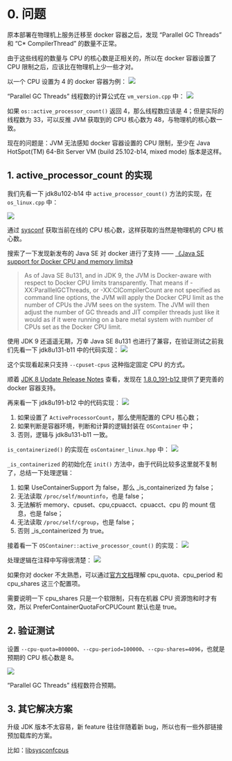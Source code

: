 # 0. 问题

原本部署在物理机上服务迁移至 docker 容器之后，发现 “Parallel GC Threads” 和 “C* CompilerThread” 的数量不正常。

由于这些线程的数量与 CPU 的核心数是正相关的，所以在 docker 容器设置了 CPU 限制之后，应该比在物理机上少一些才对。

以一个 CPU 设置为 4 的 docker 容器为例：
![](./assets/648322-bfc84f437a8d8b01.png)

“Parallel GC Threads” 线程数的计算公式在 `vm_version.cpp` 中：
![](./assets/648322-c5b7d980ad807519.png)

如果 `os::active_processor_count()` 返回 4，那么线程数应该是 4；但是实际的线程数为 33，可以反推 JVM 获取到的 CPU 核心数为 48，与物理机的核心数一致。

现在的问题是：JVM 无法感知 docker 容器设置的 CPU 限制，至少在 Java HotSpot(TM) 64-Bit Server VM (build 25.102-b14, mixed mode) 版本是这样。

## 1. active_processor_count 的实现

我们先看一下 jdk8u102-b14 中 `active_processor_count()` 方法的实现，在 `os_linux.cpp` 中：

![](./assets/648322-3d9844e26a5a0d2e.png)

通过 [sysconf](http://man7.org/linux/man-pages/man3/sysconf.3.html) 获取当前在线的 CPU 核心数，这样获取的当然是物理机的 CPU 核心数。

搜索了一下发现新发布的 Java SE 对 docker 进行了支持 —— [《Java SE support for Docker CPU and memory limits》](https://blogs.oracle.com/java-platform-group/java-se-support-for-docker-cpu-and-memory-limits)

> As of Java SE 8u131, and in JDK 9, the JVM is Docker-aware with respect to Docker CPU limits transparently. That means if -XX:ParalllelGCThreads, or -XX:CICompilerCount are not specified as command line options, the JVM will apply the Docker CPU limit as the number of CPUs the JVM sees on the system. The JVM will then adjust the number of GC threads and JIT compiler threads just like it would as if it were running on a bare metal system with number of CPUs set as the Docker CPU limit.

使用 JDK 9 还遥遥无期，万幸 Java SE 8u131 也进行了兼容，在验证测试之前我们先看一下 jdk8u131-b11 中的代码实现：
![](./assets/648322-525766dbe6f331a9.png)

这个实现看起来只支持 `--cpuset-cpus` 这种指定固定 CPU 的方式。

顺着  [JDK 8 Update Release Notes](https://www.oracle.com/technetwork/java/javase/8u-relnotes-2225394.html) 查看，发现在 [1.8.0_191-b12 ](https://www.oracle.com/technetwork/java/javase/8u191-relnotes-5032181.html#JDK-8146115) 提供了更完善的 docker 容器支持。

再来看一下 jdk8u191-b12 中的代码实现：
![](./assets/648322-bbc004e5a7771c5d.png)

1. 如果设置了 `ActiveProcessorCount`，那么使用配置的 CPU 核心数；
2. 如果判断是容器环境，判断和计算的逻辑封装在 `OSContainer` 中；
3. 否则，逻辑与 jdk8u131-b11 一致。

`is_containerized()` 的实现在 `osContainer_linux.hpp` 中：
![](./assets/648322-69e3a75f308933c3.png)

`_is_containerized` 的初始化在 `init()` 方法中，由于代码比较多这里就不复制了，总结一下处理逻辑：
1. 如果 UseContainerSupport 为 false，那么 _is_containerized 为 false；
2. 无法读取 `/proc/self/mountinfo`，也是 false；
3. 无法解析 memory、cpuset、cpu,cpuacct、cpuacct、cpu 的 mount 信息，也是 false；
4. 无法读取 `/proc/self/cgroup`，也是 false；
5. 否则 _is_containerized 为 true。

接着看一下 `OSContainer::active_processor_count()` 的实现：
![](./assets/648322-c2fadf7314556ccb.png)

处理逻辑在注释中写得很清楚：
![](./assets/648322-afbc3fabfa0c3398.png)

如果你对 docker 不太熟悉，可以通过[官方文档](https://docs.docker.com/config/containers/resource_constraints/#cpu)理解 cpu_quota、cpu_period 和 cpu_shares 这三个配置项。

需要说明一下 cpu_shares 只是一个软限制，只有在机器 CPU 资源饱和时才有效，所以 PreferContainerQuotaForCPUCount 默认也是 true。

## 2. 验证测试

设置 `--cpu-quota=800000`、`--cpu-period=100000`、`--cpu-shares=4096`，也就是预期的 CPU 核心数是 8。

![](./assets/648322-6aa3c9ff3f194223.png)

“Parallel GC Threads” 线程数符合预期。

## 3. 其它解决方案

升级 JDK 版本不太容易，新 feature 往往伴随着新 bug，所以也有一些外部链接预加载库的方案。

比如：[libsysconfcpus](https://github.com/vipshop/vjtools/tree/master/vjstar/src/main/script/docker-cpus)
